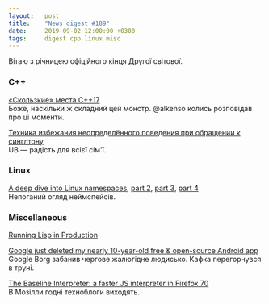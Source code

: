 ```yaml
---
layout:   post
title:    "News digest #189"
date:     2019-09-02 12:00:00 +0300
tags:     digest cpp linux misc
---
```


Вітаю з річницею офіційного кінця Другої світової.

<!--
2019-08-28: Час починати збирати!
2019-08-29: Вау, невже я щось знайшов?
-->

### C++

[«Скользкие» места C++17](https://habr.com/ru/company/playrix/blog/465181/)<br/>
Боже, наскільки ж складний цей монстр. @alkenso колись розповідав про ці моменти.

[Техника избежания неопределённого поведения при обращении к синглтону](https://habr.com/ru/post/455848/)<br/>
UB — радість для всієї сім'ї.

### Linux

[A deep dive into Linux namespaces](http://ifeanyi.co/posts/linux-namespaces-part-1/), [part 2](http://ifeanyi.co/posts/linux-namespaces-part-2/), [part 3](http://ifeanyi.co/posts/linux-namespaces-part-3/), [part 4](http://ifeanyi.co/posts/linux-namespaces-part-4/)<br/>
Непоганий огляд неймспейсів.

### Miscellaneous

[Running Lisp in Production](https://tech.grammarly.com/blog/running-lisp-in-production)

[Google just deleted my nearly 10-year-old free & open-source Android app](https://medium.com/@mmathieum/google-just-deleted-my-nearly-10-year-old-free-open-source-android-app-7fbc52edc50a)<br/>
Google Borg забанив чергове жалюгідне людисько. Кафка перегорнувся в труні.

[The Baseline Interpreter: a faster JS interpreter in Firefox 70](https://hacks.mozilla.org/2019/08/the-baseline-interpreter-a-faster-js-interpreter-in-firefox-70/)<br/>
В Мозілли годні техноблоги виходять.
